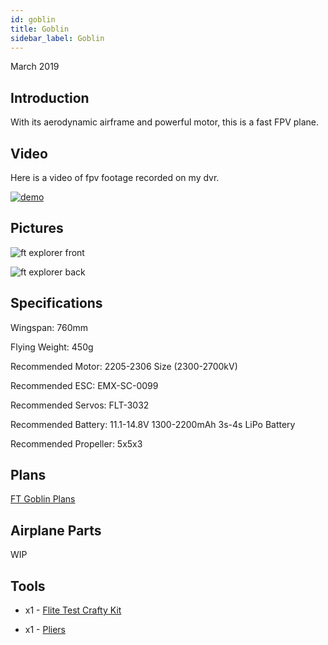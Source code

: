 ```yaml
---
id: goblin
title: Goblin
sidebar_label: Goblin
---
```


March 2019

## Introduction

With its aerodynamic airframe and powerful motor, this is a fast FPV plane. 

## Video

Here is a video of fpv footage recorded on my dvr. 

[![demo](assets/rc-airplanes/goblin/demo.jpg)](https://www.youtube.com/watch?v=jHG5FISguYQ)

## Pictures

![ft explorer front](assets/rc-airplanes/goblin/goblin-1.jpg)

![ft explorer back](assets/rc-airplanes/goblin/goblin-2.jpg)

## Specifications

Wingspan: 760mm

Flying Weight: 450g

Recommended Motor: 2205-2306 Size (2300-2700kV) 

Recommended ESC: EMX-SC-0099

Recommended Servos: FLT-3032

Recommended Battery: 11.1-14.8V 1300-2200mAh 3s-4s LiPo Battery

Recommended Propeller: 5x5x3

## Plans

[FT Goblin Plans](assets/rc-airplanes/goblin/plans.pdf)

## Airplane Parts

WIP

## Tools

* x1 - [Flite Test Crafty Kit](https://store.flitetest.com/flite-test-crafty-kit-flt-5010/p791877)

* x1 - [Pliers](https://www.amazon.com/Tools-VISE-GRIP-Pliers-6-Inch-2078216/dp/B000A0OW2M?ref_=Oct_BSellerC_553314_1&pf_rd_p=192c0672-a4fc-5e22-b935-349dd71711e1&pf_rd_s=merchandised-search-6&pf_rd_t=101&pf_rd_i=553314&pf_rd_m=ATVPDKIKX0DER&pf_rd_r=2M4HQBG3AXGM6CT25QDS&pf_rd_r=2M4HQBG3AXGM6CT25QDS&pf_rd_p=192c0672-a4fc-5e22-b935-349dd71711e1)